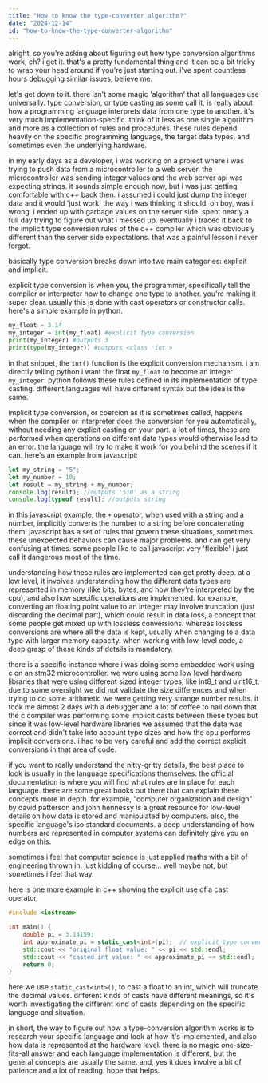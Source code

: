 ```yaml
---
title: "How to know the type-converter algorithm?"
date: "2024-12-14"
id: "how-to-know-the-type-converter-algorithm"
---
```


alright, so you're asking about figuring out how type conversion algorithms work, eh? i get it. that's a pretty fundamental thing and it can be a bit tricky to wrap your head around if you're just starting out. i've spent countless hours debugging similar issues, believe me.

let's get down to it. there isn't some magic 'algorithm' that all languages use universally. type conversion, or type casting as some call it, is really about how a programming language interprets data from one type to another. it's very much implementation-specific. think of it less as one single algorithm and more as a collection of rules and procedures. these rules depend heavily on the specific programming language, the target data types, and sometimes even the underlying hardware.

in my early days as a developer, i was working on a project where i was trying to push data from a microcontroller to a web server. the microcontroller was sending integer values and the web server api was expecting strings. it sounds simple enough now, but i was just getting comfortable with c++ back then. i assumed i could just dump the integer data and it would 'just work' the way i was thinking it should. oh boy, was i wrong. i ended up with garbage values on the server side. spent nearly a full day trying to figure out what i messed up. eventually i traced it back to the implicit type conversion rules of the c++ compiler which was obviously different than the server side expectations. that was a painful lesson i never forgot.

basically type conversion breaks down into two main categories: explicit and implicit.

explicit type conversion is when you, the programmer, specifically tell the compiler or interpreter how to change one type to another. you're making it super clear. usually this is done with cast operators or constructor calls. here's a simple example in python.

```python
my_float = 3.14
my_integer = int(my_float) #explicit type conversion
print(my_integer) #outputs 3
print(type(my_integer)) #outputs <class 'int'>
```

in that snippet, the `int()` function is the explicit conversion mechanism. i am directly telling python i want the float `my_float` to become an integer `my_integer`. python follows these rules defined in its implementation of type casting. different languages will have different syntax but the idea is the same.

implicit type conversion, or coercion as it is sometimes called, happens when the compiler or interpreter does the conversion for you automatically, without needing any explicit casting on your part. a lot of times, these are performed when operations on different data types would otherwise lead to an error. the language will try to make it work for you behind the scenes if it can. here's an example from javascript:

```javascript
let my_string = "5";
let my_number = 10;
let result = my_string + my_number;
console.log(result); //outputs '510' as a string
console.log(typeof result); //outputs string
```

in this javascript example, the `+` operator, when used with a string and a number, implicitly converts the number to a string before concatenating them. javascript has a set of rules that govern these situations, sometimes these unexpected behaviors can cause major problems. and can get very confusing at times. some people like to call javascript very 'flexible' i just call it dangerous most of the time.

understanding how these rules are implemented can get pretty deep. at a low level, it involves understanding how the different data types are represented in memory (like bits, bytes, and how they're interpreted by the cpu), and also how specific operations are implemented. for example, converting an floating point value to an integer may involve truncation (just discarding the decimal part), which could result in data loss, a concept that some people get mixed up with lossless conversions. whereas lossless conversions are where all the data is kept, usually when changing to a data type with larger memory capacity. when working with low-level code, a deep grasp of these kinds of details is mandatory.

there is a specific instance where i was doing some embedded work using c on an stm32 microcontroller. we were using some low level hardware libraries that were using different sized integer types, like int8_t and uint16_t. due to some oversight we did not validate the size differences and when trying to do some arithmetic we were getting very strange number results. it took me almost 2 days with a debugger and a lot of coffee to nail down that the c compiler was performing some implicit casts between these types but since it was low-level hardware libraries we assumed that the data was correct and didn't take into account type sizes and how the cpu performs implicit conversions. i had to be very careful and add the correct explicit conversions in that area of code.

if you want to really understand the nitty-gritty details, the best place to look is usually in the language specifications themselves. the official documentation is where you will find what rules are in place for each language. there are some great books out there that can explain these concepts more in depth. for example, "computer organization and design" by david patterson and john hennessy is a great resource for low-level details on how data is stored and manipulated by computers. also, the specific language's iso standard documents. a deep understanding of how numbers are represented in computer systems can definitely give you an edge on this.

sometimes i feel that computer science is just applied maths with a bit of engineering thrown in. just kidding of course... well maybe not, but sometimes i feel that way.

here is one more example in c++ showing the explicit use of a cast operator,

```c++
#include <iostream>

int main() {
    double pi = 3.14159;
    int approximate_pi = static_cast<int>(pi);  // explicit type conversion using static_cast
    std::cout << "original float value: " << pi << std::endl;
    std::cout << "casted int value: " << approximate_pi << std::endl;
    return 0;
}
```

here we use `static_cast<int>()`, to cast a float to an int, which will truncate the decimal values. different kinds of casts have different meanings, so it's worth investigating the different kind of casts depending on the specific language and situation.

in short, the way to figure out how a type-conversion algorithm works is to research your specific language and look at how it's implemented, and also how data is represented at the hardware level. there is no magic one-size-fits-all answer and each language implementation is different, but the general concepts are usually the same. and, yes it does involve a bit of patience and a lot of reading. hope that helps.
